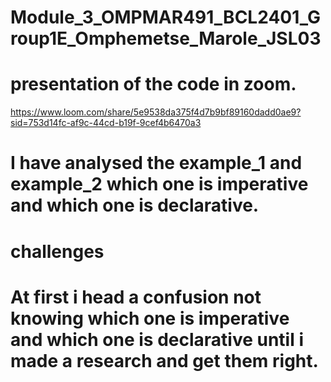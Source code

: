 # Module_3_OMPMAR491_BCL2401_Group1E_Omphemetse_Marole_JSL03

# presentation of the code in zoom.

https://www.loom.com/share/5e9538da375f4d7b9bf89160dadd0ae9?sid=753d14fc-af9c-44cd-b19f-9cef4b6470a3

# I have analysed the example_1 and example_2 which one is imperative and which one is declarative.

# challenges

# At first i head a confusion not knowing which one is imperative and which one is declarative until i made a research and get them right.
